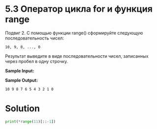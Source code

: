 # 5.3 Оператор цикла for и функция range

Подвиг 2. С помощью функции range() сформируйте следующую последовательность чисел:

```
10, 9, 8, ..., 0
```

Результат выведите в виде последовательности чисел, записанных через пробел в одну строчку.

**Sample Input:**

**Sample Output:**

```
10 9 8 7 6 5 4 3 2 1 0
```

# Solution

```python
print(*range(11)[::-1])
```
